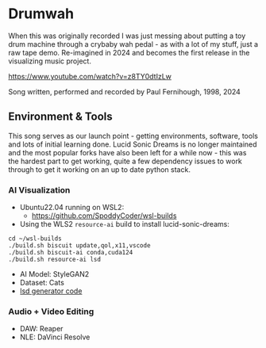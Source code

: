 # Drumwah
When this was originally recorded I was just messing about putting a toy drum machine through a crybaby wah pedal - as with a lot of my stuff, just a raw tape demo. Re-imagined in 2024 and becomes the first release in the visualizing music project.

https://www.youtube.com/watch?v=z8TY0dtIzLw

Song written, performed and recorded by Paul Fernihough, 1998, 2024


## Environment & Tools
This song serves as our launch point - getting environments, software, tools and lots of initial learning done.
Lucid Sonic Dreams is no longer maintained and the most popular forks have also been left for a while now - this was the hardest part to get working, quite a few dependency issues to work through to get it working on an up to date python stack.

### AI Visualization
* Ubuntu22.04 running on WSL2:
  * https://github.com/SpoddyCoder/wsl-builds
* Using the WLS2 `resource-ai` build to install lucid-sonic-dreams:

```
cd ~/wsl-builds
./build.sh biscuit update,qol,x11,vscode
./build.sh biscuit-ai conda,cuda124
./build.sh resource-ai lsd
```

* AI Model: StyleGAN2
* Dataset: Cats
* [lsd generator code](../../lucid-sonic-dreams/drumwah.py)

### Audio + Video Editing
* DAW: Reaper
* NLE: DaVinci Resolve
